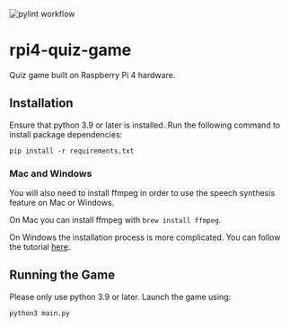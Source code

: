 ![pylint workflow](https://byob.yarr.is/mwilliams123/rpi4-quiz-game/score)
# rpi4-quiz-game
Quiz game built on Raspberry Pi 4 hardware.

## Installation
Ensure that python 3.9 or later is installed. Run the following command to install package dependencies:

```pip install -r requirements.txt```

### Mac and Windows
You will also need to install ffmpeg in order to use the speech synthesis feature on Mac or Windows.

On Mac you can install ffmpeg with `brew install ffmpeg`.

On Windows the installation process is more complicated. You can follow the tutorial [here](https://www.geeksforgeeks.org/how-to-install-ffmpeg-on-windows). 

## Running the Game
Please only use python 3.9 or later. Launch the game using:

```python3 main.py```
